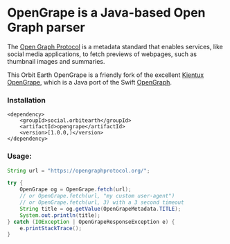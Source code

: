 # OpenGrape is a Java-based Open Graph parser

The [Open Graph Protocol](https://opengraphprotocol.org/) is a metadata standard that enables services, 
like social media applications, to fetch previews of webpages, such as thumbnail images and summaries.

This Orbit Earth OpenGrape is a friendly fork of the excellent [Kientux OpenGrape](https://github.com/kientux/opengrape), 
which is a Java port of the Swift [OpenGraph](https://github.com/satoshi-takano/OpenGraph).

### Installation
```
<dependency>
    <groupId>social.orbitearth</groupId>
    <artifactId>opengrape</artifactId>
    <version>[1.0.0,)</version>
</dependency>
```

### Usage:

```java
String url = "https://opengraphprotocol.org/";

try {
    OpenGrape og = OpenGrape.fetch(url);
    // or OpenGrape.fetch(url, "my custom user-agent")
    // or OpenGrape.fetch(url, 3) with a 3 second timeout
    String title = og.getValue(OpenGrapeMetadata.TITLE);
    System.out.println(title);
} catch (IOException | OpenGrapeResponseException e) {
    e.printStackTrace();
}
```
